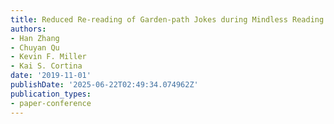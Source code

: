 ```yaml
---
title: Reduced Re-reading of Garden-path Jokes during Mindless Reading
authors:
- Han Zhang
- Chuyan Qu
- Kevin F. Miller
- Kai S. Cortina
date: '2019-11-01'
publishDate: '2025-06-22T02:49:34.074962Z'
publication_types:
- paper-conference
---
```

